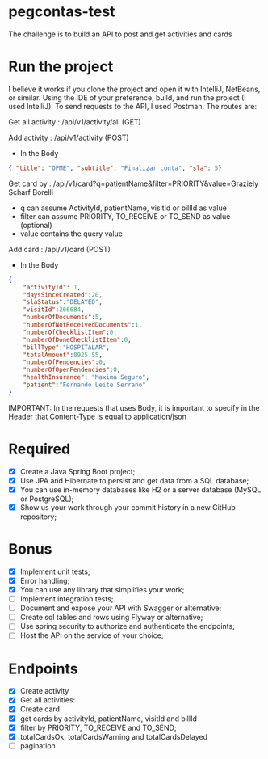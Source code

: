 # pegcontas-test

The challenge is to build an API to post and get activities and cards

# Run the project

I believe it works if you clone the project and open it with IntelliJ, NetBeans, or similar. Using the IDE of your preference, build, and run the project (I used IntelliJ). To send requests to the API, I used Postman. The routes are:

Get all activity : /api/v1/activity/all (GET)

Add activity : /api/v1/activity (POST)
- In the Body

``` json 
{ "title": "OPME", "subtitle": "Finalizar conta", "sla": 5}
```
Get card by : /api/v1/card?q=patientName&filter=PRIORITY&value=Graziely Scharf Borelli

- q can assume ActivityId, patientName, visitId or billId as value
- filter can assume PRIORITY, TO_RECEIVE or TO_SEND as value (optional)
- value contains the query value

Add card : /api/v1/card (POST)
- In the Body  

``` json 
{
    "activityId": 1,
    "daysSinceCreated":20,
    "slaStatus":"DELAYED",
    "visitId":266684,
    "numberOfDocuments":5,
    "numberOfNotReceivedDocuments":1,
    "numberOfChecklistItem":0,
    "numberOfDoneChecklistItem":0,
    "billType":"HOSPITALAR",
    "totalAmount":8925.55,
    "numberOfPendencies":0,
    "numberOfOpenPendencies":0,
    "healthInsurance": "Maxima Seguro",
    "patient":"Fernando Leite Serrano"
}
```

IMPORTANT: In the requests that uses Body, it is important to specify in the Header that Content-Type is equal to application/json

# Required

- [x] Create a Java Spring Boot project;
- [x] Use JPA and Hibernate to persist and get data from a SQL database;
- [x] You can use in-memory databases like H2 or a server database (MySQL or PostgreSQL);
- [x] Show us your work through your commit history in a new GitHub repository;

# Bonus

- [x] Implement unit tests;
- [x] Error handling;
- [x] You can use any library that simplifies your work;
- [ ] Implement integration tests;
- [ ] Document and expose your API with Swagger or alternative;
- [ ] Create sql tables and rows using Flyway or alternative;
- [ ] Use spring security to authorize and authenticate the endpoints;
- [ ] Host the API on the service of your choice;

# Endpoints
    
- [x] Create activity
- [x] Get all activities:
- [x] Create card
- [x] get cards by activityId, patientName, visitId and billId
- [x] filter by PRIORITY, TO_RECEIVE and TO_SEND;
- [x] totalCardsOk, totalCardsWarning and totalCardsDelayed
- [ ] pagination
